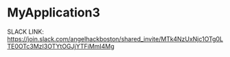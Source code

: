 # MyApplication3


SLACK LINK:
https://join.slack.com/angelhackboston/shared_invite/MTk4NzUxNjc1OTg0LTE0OTc3MzI3OTYtOGJjYTFiMmI4Mg
